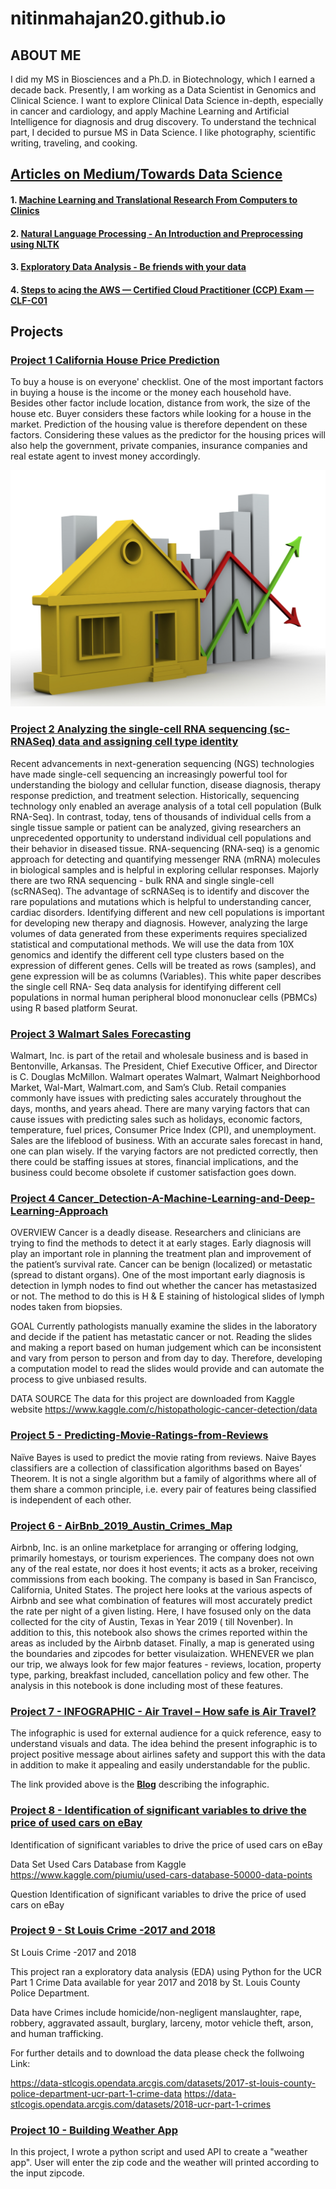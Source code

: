 # nitinmahajan20.github.io

## ABOUT ME

I did my MS in Biosciences and a Ph.D. in Biotechnology, which I earned a decade back. Presently, I am working as a Data Scientist in Genomics and Clinical Science. I want to explore Clinical Data Science in-depth, especially in cancer and cardiology, and apply Machine Learning and Artificial Intelligence for diagnosis and drug discovery. To understand the technical part, I decided to pursue MS in Data Science. 
I like photography, scientific writing, traveling, and cooking.

## [Articles on Medium/Towards Data Science](https://medium.com/@nitinmahajan20)

#### 1. [Machine Learning and Translational Research From Computers to Clinics](https://medium.com/towards-data-science/machine-learning-and-translational-research-d0738ac13d6)
#### 2. [Natural Language Processing - An Introduction and Preprocessing using NLTK](https://medium.com/towards-data-science/natural-language-processing-a1496244c15c)
#### 3. [Exploratory Data Analysis - Be friends with your data](https://medium.com/towards-data-science/be-friends-with-your-data-f03f2ecc8dc3)
#### 4. [Steps to acing the AWS — Certified Cloud Practitioner (CCP) Exam — CLF-C01](https://medium.com/datadriveninvestor/steps-to-acing-the-aws-certified-cloud-practitioner-ccp-exam-clf-c01-ef5ada8f0912)


## Projects

### [Project 1 California House Price Prediction](https://github.com/nitinmahajan20/California-House-Price-)

To buy a house is on everyone' checklist. One of the most important factors in buying a house is the income or the money each household have. Besides other factor include location, distance from work, the size of the house etc. Buyer considers these factors while looking for a house in the market. Prediction of the housing value is therefore dependent on these factors. Considering these values as the predictor for the housing prices will also help the government, private companies, insurance companies and real estate agent to invest money accordingly.

![](/Images/image1.jpeg)

### [Project 2 Analyzing the single-cell RNA sequencing (sc-RNASeq) data and assigning cell type identity](https://github.com/nitinmahajan20/scRNA)

Recent advancements in next-generation sequencing (NGS) technologies have made single-cell sequencing an increasingly powerful tool for understanding the biology and cellular function, disease diagnosis, therapy response prediction, and treatment selection. Historically, sequencing technology only enabled an average analysis of a total cell population (Bulk RNA-Seq). In contrast, today, tens of thousands of individual cells from a single tissue sample or patient can be analyzed, giving researchers an unprecedented opportunity to understand individual cell populations and their behavior in diseased tissue. RNA-sequencing (RNA-seq) is a genomic approach for detecting and quantifying messenger RNA (mRNA) molecules in biological samples and is helpful in exploring cellular responses. Majorly there are two RNA sequencing - bulk RNA and single single-cell (scRNASeq). The advantage of scRNASeq is to identify and discover the rare populations and mutations which is helpful to understanding cancer, cardiac disorders. Identifying different and new cell populations is important for developing new therapy and diagnosis. However, analyzing the large volumes of data generated from these experiments requires specialized statistical and computational methods. We will use the data from 10X genomics and identify the different cell type clusters based on the expression of different genes. Cells will be treated as rows (samples), and gene expression will be as columns (Variables). This white paper describes the single cell RNA- Seq data analysis for identifying different cell populations in normal human peripheral blood mononuclear cells (PBMCs) using R based platform Seurat. 

### [Project 3 Walmart Sales Forecasting](https://github.com/nitinmahajan20/Walmart_Sales_Forecasting)

Walmart, Inc. is part of the retail and wholesale business and is based in Bentonville, Arkansas. The President, Chief Executive Officer, and Director is C. Douglas McMillon. Walmart operates Walmart, Walmart Neighborhood Market, Wal-Mart, Walmart.com, and Sam’s Club. Retail companies commonly have issues with predicting sales accurately throughout the days, months, and years ahead. There are many varying factors that can cause issues with predicting sales such as holidays, economic factors, temperature, fuel prices, Consumer Price Index (CPI), and unemployment. Sales are the lifeblood of business. With an accurate sales forecast in hand, one can plan wisely. If the varying factors are not predicted correctly, then there could be staffing issues at stores, financial implications, and the business could become obsolete if customer satisfaction goes down. 

### [Project 4 Cancer_Detection-A-Machine-Learning-and-Deep-Learning-Approach](https://github.com/nitinmahajan20/Cancer_Detection-A-Machine-Learning-and-Deep-Learning-Approach)

OVERVIEW
Cancer is a deadly disease. Researchers and clinicians are trying to find the methods to detect it at early stages. Early diagnosis will play an important role in planning the treatment plan and improvement of the patient’s survival rate. Cancer can be benign (localized) or metastatic (spread to distant organs). One of the most important early diagnosis is detection in lymph nodes to find out whether the cancer has metastasized or not. The method to do this is H & E staining of histological slides of lymph nodes taken from biopsies.

GOAL
Currently pathologists manually examine the slides in the laboratory and decide if the patient has metastatic cancer or not. Reading the slides and making a report based on human judgement which can be inconsistent and vary from person to person and from day to day. Therefore, developing a computation model to read the slides would provide and can automate the process to give unbiased results.

DATA SOURCE
The data for this project are downloaded from Kaggle website
https://www.kaggle.com/c/histopathologic-cancer-detection/data

### [Project 5 - Predicting-Movie-Ratings-from-Reviews](https://github.com/nitinmahajan20/Predicting-Movie-Ratings-from-Reviews-Using-Naive-Bayes)

Naïve Bayes is used to predict the movie rating from reviews. Naive Bayes classifiers are a collection of classification algorithms based on Bayes’ Theorem. It is not a single algorithm but a family of algorithms where all of them share a common principle, i.e. every pair of features being classified is independent of each other.

### [Project 6 -	AirBnb_2019_Austin_Crimes_Map](https://github.com/nitinmahajan20/Austin_AirBnb_Crime_Data_2019)

Airbnb, Inc. is an online marketplace for arranging or offering lodging, primarily homestays, or tourism experiences. The company does not own any of the real estate, nor does it host events; it acts as a broker, receiving commissions from each booking. The company is based in San Francisco, California, United States. The project here looks at the various aspects of Airbnb and see what combination of features will most accurately predict the rate per night of a given listing. Here, I have fosused only on the data collected for the city of Austin, Texas in Year 2019 ( till Novenber). In addition to this, this notebook also shows the crimes reported within the areas as included by the Airbnb dataset. Finally, a map is generated using the boundaries and zipcodes for better visulaization. WHENEVER we plan our trip, we always look for few major features - reviews, location, property type, parking, breakfast included, cancellation policy and few other. The analysis in this notebook is done including most of these features.

### [Project 7 - INFOGRAPHIC - Air Travel – How safe is Air Travel?](https://dsc640mahajan.blogspot.com/2022/05/is-air-travel-safe-data-never-lies.html)

The infographic is used for external audience for a quick reference, easy to understand visuals and data. The idea behind the present infographic is to project positive message about airlines safety and support this with the data in addition to make it appealing and easily understandable for the public.

The link provided above is the [**Blog**](https://dsc640mahajan.blogspot.com/2022/05/is-air-travel-safe-data-never-lies.html) describing the infographic. 

### [Project 8 - Identification of significant variables to drive the price of used cars on eBay](https://github.com/nitinmahajan20/eBay---Used-Car-Project)

Identification of significant variables to drive the price of used cars on eBay

Data Set 
Used Cars Database from Kaggle
https://www.kaggle.com/piumiu/used-cars-database-50000-data-points

Question 
Identification of significant variables to drive the price of used cars on eBay


### [Project 9 - St Louis Crime -2017 and 2018](https://github.com/nitinmahajan20/St-Louis-Crime--2017-and-2018)

St Louis Crime -2017 and 2018

This project ran a exploratory data analysis (EDA) using Python for the UCR Part 1 Crime Data available for year 2017 and 2018 by St. Louis County Police Department. 

Data have Crimes include homicide/non-negligent manslaughter, rape, robbery, aggravated assault, burglary, larceny, motor vehicle theft, arson, and human trafficking. 

For further details and to download the data please check the follwoing Link: 

https://data-stlcogis.opendata.arcgis.com/datasets/2017-st-louis-county-police-department-ucr-part-1-crime-data https://data-stlcogis.opendata.arcgis.com/datasets/2018-ucr-part-1-crimes

### [Project 10 - Building Weather App](https://github.com/nitinmahajan20/Weather_App_Python)

In this project, I wrote a python script and used API to create a "weather app". User will enter the zip code and the weather will printed according to the input zipcode. 


